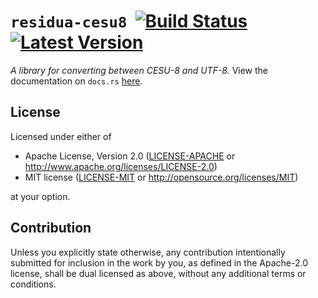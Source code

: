 # `residua-cesu8` &nbsp;[![Build Status]][actions] [![Latest Version]][crates.io]

[Build Status]: https://img.shields.io/github/workflow/status/residua/cesu8/CI?logo=github
[actions]: https://github.com/residua/cesu8/actions/workflows/ci.yml
[Latest Version]: https://img.shields.io/crates/v/residua-cesu8?logo=rust
[crates.io]: https://crates.io/crates/residua-cesu8

*A library for converting between CESU-8 and UTF-8.*
View the documentation on `docs.rs` [here][docs].

[docs]: https://docs.rs/residua-cesu8

## License

Licensed under either of

-   Apache License, Version 2.0
    ([LICENSE-APACHE](LICENSE-APACHE) or http://www.apache.org/licenses/LICENSE-2.0)
-   MIT license
    ([LICENSE-MIT](LICENSE-MIT) or http://opensource.org/licenses/MIT)

at your option.

## Contribution

Unless you explicitly state otherwise, any contribution intentionally submitted
for inclusion in the work by you, as defined in the Apache-2.0 license, shall be
dual licensed as above, without any additional terms or conditions.
